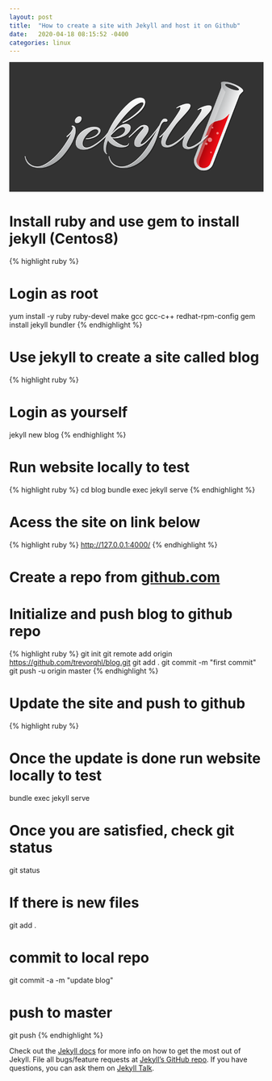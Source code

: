 ```yaml
---
layout: post
title:  "How to create a site with Jekyll and host it on Github"
date:   2020-04-18 08:15:52 -0400
categories: linux
---
```

![Jekyll](/images/jekyll.png)

# Install ruby and use gem to install jekyll (Centos8)
{% highlight ruby %}
# Login as root
yum install -y ruby ruby-devel make gcc gcc-c++ redhat-rpm-config
gem install jekyll bundler
{% endhighlight %}

# Use jekyll to create a site called blog
{% highlight ruby %}
# Login as yourself
jekyll new blog
{% endhighlight %}


# Run website locally to test
{% highlight ruby %}
cd blog
bundle exec jekyll serve
{% endhighlight %}

# Acess the site on link below
{% highlight ruby %}
http://127.0.0.1:4000/
{% endhighlight %}

# Create a repo from [github.com]

# Initialize and push blog to github repo
{% highlight ruby %}
git init
git remote add origin https://github.com/trevorqhl/blog.git
git add .
git commit -m "first commit"
git push -u origin master
{% endhighlight %}

# Update the site and push to github 
{% highlight ruby %}
# Once the update is done run website locally to test
bundle exec jekyll serve

# Once you are satisfied, check git status
git status

# If there is new files
git add .

# commit to local repo
git commit -a -m "update blog"

# push to master
git push 
{% endhighlight %}


Check out the [Jekyll docs][jekyll-docs] for more info on how to get the most out of Jekyll. File all bugs/feature requests at [Jekyll’s GitHub repo][jekyll-gh]. If you have questions, you can ask them on [Jekyll Talk][jekyll-talk].

[jekyll-docs]: https://jekyllrb.com/docs/home
[jekyll-gh]:   https://github.com/jekyll/jekyll
[jekyll-talk]: https://talk.jekyllrb.com/
[github.com]: https://github.com/trevorqhl/blog
